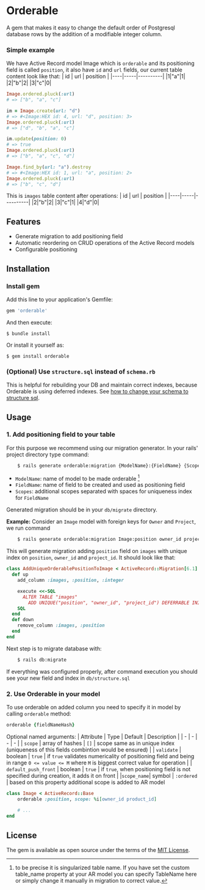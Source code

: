 # Orderable

A gem that makes it easy to change the default order of Postgresql database rows by the addition of a modifiable integer column.

### Simple example
We have Active Record model Image which is `orderable` and its positioning field is called `position`, it also have `id` and `url` fields, our current table content look like that:
| id | url | position |
|----|-----|----------|
|1|"a"|1|
|2|"b"|2|
|3|"c"|0|

```ruby
Image.ordered.pluck(:url)
# => ["b", "a", "c"]

im = Image.create(url: "d")
# => #<Image:HEX id: 4, url: "d", position: 3> 
Image.ordered.pluck(:url)
# => ["d", "b", "a", "c"]

im.update(position: 0)
# => true
Image.ordered.pluck(:url)
# => ["b", "a", "c", "d"]

Image.find_by(url: "a").destroy
# => #<Image:HEX id: 1, url: "a", position: 2>
Image.ordered.pluck(:url)
# => ["b", "c", "d"]
```

This is `images` table content after operations:
| id | url | position |
|----|-----|----------|
|2|"b"|2|
|3|"c"|1|
|4|"d"|0|

## Features

- Generate migration to add positioning field
- Automatic reordering on CRUD operations of the Active Record models
- Configurable positioning

## Installation

### Install gem
Add this line to your application's Gemfile:

```ruby
gem 'orderable'
```

And then execute:

    $ bundle install

Or install it yourself as:

    $ gem install orderable

### (Optional) Use `structure.sql` instead of `schema.rb`
This is helpful for rebuilding your DB and maintain correct indexes, because Orderable is using deferred indexes. See [how to change your schema to structure sql](https://guides.rubyonrails.org/active_record_migrations.html#types-of-schema-dumps).



## Usage
### 1. Add positioning field to your table
For this purpose we recommend using our migration generator. In your rails' project directory type command:
```sh
    $ rails generate orderable:migration {ModelName}:{FieldName} {Scopes} 
```
- `ModelName`: name of model to be made orderable [^1]
- `FieldName`: name of field to be created and used as positioning field
- `Scopes`: additional scopes separated with spaces for uniqueness index for `FieldName`

[^1]: to be precise it is singularized table name. If you have set the custom table_name property at your AR model you can specify TableName here or simply change it manually in migration to correct value.

Generated migration should be in your `db/migrate` directory.

**Example:**
Consider an `Image` model with foreign keys for `Owner` and `Project`, we run command
```sh
    $ rails generate orderable:migration Image:position owner_id project_id
```
This will generate migration adding `position` field on `images` with unique index on `position`, `owner_id` and `project_id`. 
It should look like that:
```ruby
class AddUniqueOrderablePositionToImage < ActiveRecord::Migration[6.1]
  def up
    add_column :images, :position, :integer

    execute <<-SQL
      ALTER TABLE "images"
        ADD UNIQUE("position", "owner_id", "project_id") DEFERRABLE INITIALLY DEFERRED
    SQL
  end
  def down
    remove_column :images, :position
  end
end
```
Next step is to migrate database with:
```sh
    $ rails db:migrate
```
If everything was configured properly, after command execution you should see your new field and index in `db/structure.sql`

### 2. Use Orderable in your model
To use orderable on added column you need to specify it in model by calling `orderable` method:
```ruby
orderable {fieldNameHash}
```
Optional named arguments:
| Attribute | Type | Default | Description |
| - | - | - | - |
| `scope` | array of hashes | `[]` | scope same as in unique index (uniqueness of this fields combintion would be ensured) |
| `validate` | boolean | `true` | if `true` validates numericality of positioning field and being in range `0 <= value <= M` where `M` is biggest correct value for operation |
| `default_push_front` | boolean | `true` | if `true`, when positioning field is not specified during creation, it adds it on front |
|`scope_name`| symbol | `:ordered` | based on this property additional scope is added to AR model

```ruby
class Image < ActiveRecord::Base
    orderable :position, scope: %i[owner_id product_id]
    
    # ...
end
```
## License

The gem is available as open source under the terms of the [MIT License](https://opensource.org/licenses/MIT).
